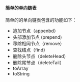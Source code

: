 #### 简单的单向链表

简单的的单向链表包含的功能如下：

- 追加节点（appenbd）
- 头部添加节点 (prepend)
- 移除相同节点（remove）
- 查找结点（find）
- 删除头节点（deleteHead）
- 删除尾节点（deleteTail）
- toArray
- toString
